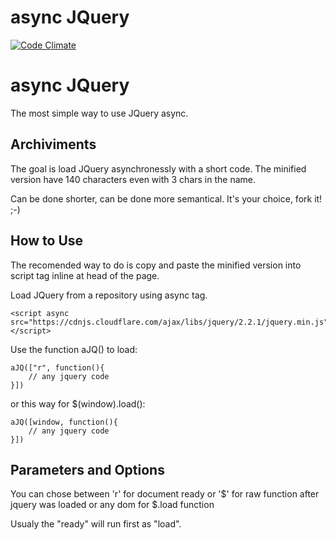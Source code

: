 # async JQuery

[![Code Climate](https://codeclimate.com/github/nennogabriel/async-JQuery/badges/gpa.svg)](https://codeclimate.com/github/nennogabriel/async-JQuery)


# async JQuery

The most simple way to use JQuery async.

## Archiviments

The goal is load JQuery asynchronessly with a short code. The minified version have 140 characters even with 3 chars in the name.

Can be done shorter, can be done more semantical. It's your choice, fork it! ;-)

## How to Use

The recomended way to do is copy and paste  the minified version into script tag inline at head of the page.

Load JQuery from a repository using async tag.

    <script async src="https://cdnjs.cloudflare.com/ajax/libs/jquery/2.2.1/jquery.min.js"></script>

Use the function aJQ() to load:

    aJQ(["r", function(){
        // any jquery code
    }])

or this way for $(window).load():

    aJQ([window, function(){
        // any jquery code
    }])

## Parameters and Options

You can chose between 'r' for document ready or '$' for raw function after jquery was loaded or any dom for $.load function

Usualy the "ready" will run first as "load".
